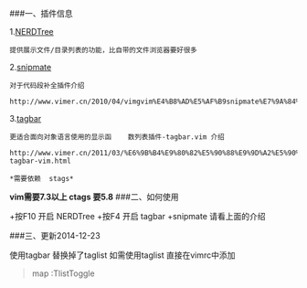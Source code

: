 ###一、插件信息

1.[NERDTree](http://www.vim.org/scripts/script.php?script_id=1658)

	提供展示文件/目录列表的功能，比自带的文件浏览器要好很多

2.[snipmate](http://www.vim.org/scripts/script.php?script_id=2540>)

	对于代码段补全插件介绍

	http://www.vimer.cn/2010/04/vimgvim%E4%B8%AD%E5%AF%B9snipmate%E7%9A%84%E5%B0%8F%E5%A6%99%E7%94%A8.html

3.[tagbar](http://www.vim.org/scripts/script.php?script_id=3465)

	更适合面向对象语言使用的显示函    数列表插件-tagbar.vim 介绍

	http://www.vimer.cn/2011/03/%E6%9B%B4%E9%80%82%E5%90%88%E9%9D%A2%E5%90%91%E5%AF%B9%E8%B1%A1%E8%AF%AD%E8%A8%80%E4%BD%BF%E7%94%A8%E7%9A%84%E6%98%BE%E7%A4%BA%E5%87%BD%E6%95%B0%E5%88%97%E8%A1%A8%E6%8F%92%E4%BB%B6-tagbar-vim.html

	*需要依赖  stags*
**vim需要7.3以上  ctags  要5.8**
###二、如何使用

+按F10 开启 NERDTree
+按F4 开启 tagbar
+snipmate 请看上面的介绍


###三、更新2014-12-23

使用tagbar 替换掉了taglist  如需使用taglist 直接在vimrc中添加
<blockquote>
map <F8> :TlistToggle<CR> 
</blockquote>

